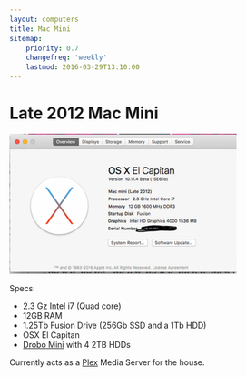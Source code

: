 ```yaml
---
layout: computers
title: Mac Mini
sitemap:
    priority: 0.7
    changefreq: 'weekly'
    lastmod: 2016-03-29T13:10:00
---
```


# Late 2012 Mac Mini

![Mac Mini Details](/post_images/2016/03/29/20160329-macmini-system-detail.png)

Specs:

* 2.3 Gz Intel i7 (Quad core)
* 12GB RAM
* 1.25Tb Fusion Drive (256Gb SSD and a 1Tb HDD)
* OSX El Capitan
* [Drobo Mini][2] with 4 2TB HDDs

Currently acts as a [Plex][1] Media Server for the house.

[1]:http://www.plex.tv
[2]:http://amzn.to/1MPuTNQ
